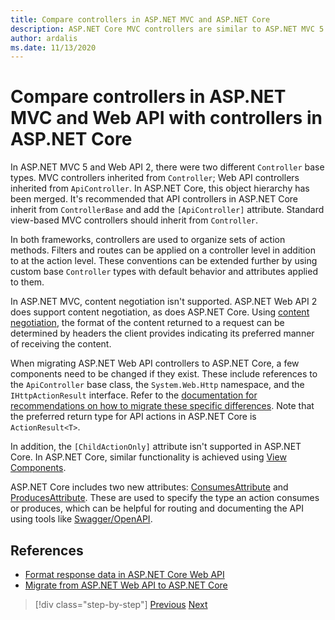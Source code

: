 ```yaml
---
title: Compare controllers in ASP.NET MVC and ASP.NET Core
description: ASP.NET Core MVC controllers are similar to ASP.NET MVC 5 and Web API 2 controllers, but there are important differences. This section examines the differences and steps needed to port apps from ASP.NET MVC and Web API 2 to ASP.NET Core.
author: ardalis
ms.date: 11/13/2020
---
```


# Compare controllers in ASP.NET MVC and Web API with controllers in ASP.NET Core

In ASP.NET MVC 5 and Web API 2, there were two different `Controller` base types. MVC controllers inherited from `Controller`; Web API controllers inherited from `ApiController`. In ASP.NET Core, this object hierarchy has been merged. It's recommended that API controllers in ASP.NET Core inherit from `ControllerBase` and add the `[ApiController]` attribute. Standard view-based MVC controllers should inherit from `Controller`.

In both frameworks, controllers are used to organize sets of action methods. Filters and routes can be applied on a controller level in addition to at the action level. These conventions can be extended further by using custom base `Controller` types with default behavior and attributes applied to them.

In ASP.NET MVC, content negotiation isn't supported. ASP.NET Web API 2 does support content negotiation, as does ASP.NET Core. Using [content negotiation](https://docs.microsoft.com/aspnet/core/web-api/advanced/formatting), the format of the content returned to a request can be determined by headers the client provides indicating its preferred manner of receiving the content.

When migrating ASP.NET Web API controllers to ASP.NET Core, a few components need to be changed if they exist. These include references to the `ApiController` base class, the `System.Web.Http` namespace, and the `IHttpActionResult` interface. Refer to the [documentation for recommendations on how to migrate these specific differences](https://docs.microsoft.com/aspnet/core/migration/webapi). Note that the preferred return type for API actions in ASP.NET Core is `ActionResult<T>`.

In addition, the `[ChildActionOnly]` attribute isn't supported in ASP.NET Core. In ASP.NET Core, similar functionality is achieved using [View Components](https://docs.microsoft.com/aspnet/core/mvc/views/view-components).

ASP.NET Core includes two new attributes: [ConsumesAttribute](https://docs.microsoft.com/dotnet/api/microsoft.aspnetcore.mvc.consumesattribute) and [ProducesAttribute](https://docs.microsoft.com/dotnet/api/microsoft.aspnetcore.mvc.producesattribute). These are used to specify the type an action consumes or produces, which can be helpful for routing and documenting the API using tools like [Swagger/OpenAPI](https://docs.microsoft.com/aspnet/core/tutorials/web-api-help-pages-using-swagger).

## References

- [Format response data in ASP.NET Core Web API](https://docs.microsoft.com/aspnet/core/web-api/advanced/formatting)
- [Migrate from ASP.NET Web API to ASP.NET Core](https://docs.microsoft.com/aspnet/core/migration/webapi)

>[!div class="step-by-step"]
>[Previous](identity-differences.md)
>[Next](razor-differences.md)
